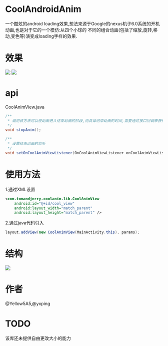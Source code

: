 # CoolAndroidAnim
一个酷炫的android loading效果,想法来源于Google的nexus机子6.0系统的开机动画,也是对于它的一个模仿:从四个小球的
不同的组合动画(包括了缩放,旋转,移动,变色等)演变成loading字样的效果.

# 效果
![](https://github.com/TomWithJerry/CoolAndroidAnim/raw/master/pic1.gif)
![](https://github.com/TomWithJerry/CoolAndroidAnim/raw/master/pic2.gif)

# api
CoolAnimView.java
``` java
/**
 * 调用该方法可以使动画进入结束动画的阶段,而具体结束动画的时间,需要通过接口回调来获得
 */
void stopAnim();

/**
 * 设置结束动画的监听
 */
void setOnCoolAnimViewListener(OnCoolAnimViewListener onCoolAnimViewListener);
```

# 使用方法
1.通过XML设置
``` xml
<com.tomandjerry.coolanim.lib.CoolAnimView
    android:id="@+id/cool_view"
    android:layout_width="match_parent"
    android:layout_height="match_parent" />
```
2.通过java代码引入
``` java
layout.addView(new CoolAnimView(MainActivity.this), params);
```

# 结构
![](https://github.com/TomWithJerry/CoolAndroidAnim/raw/master/struc.jpeg)

# 作者
@Yellow5A5,@yxping

# TODO
该库还未提供自由更改大小的能力

